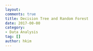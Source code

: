```yaml
---
layout:
comments: true  
title: Decision Tree and Random Forest
date: 2017-00-00  
category:
- Data Analysis
tag: []  
author: hkim  
---
```

